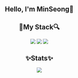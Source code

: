 <div align="center">
  <h2>Hello, I'm MinSeong👋</h2>
  <h2>🔎My Stack🔍</h2>
  <p>
  <img src="https://img.shields.io/badge/Flask-darkgray?style=flat-square&logo=Flask&logoColor=black"> <img src="https://img.shields.io/badge/Python-blue?style=flat-square&logo=Python&logoColor=white">  <img src="https://img.shields.io/badge/Javascript-yellow?style=flat-square&logo=Javascript&logoColor=black">
  </p>
  <h2>✨Stats✨</h2>
  <img src="https://github-readme-stats.vercel.app/api?username=alstjd223&show_icons=true&theme=transparent">
</div>
